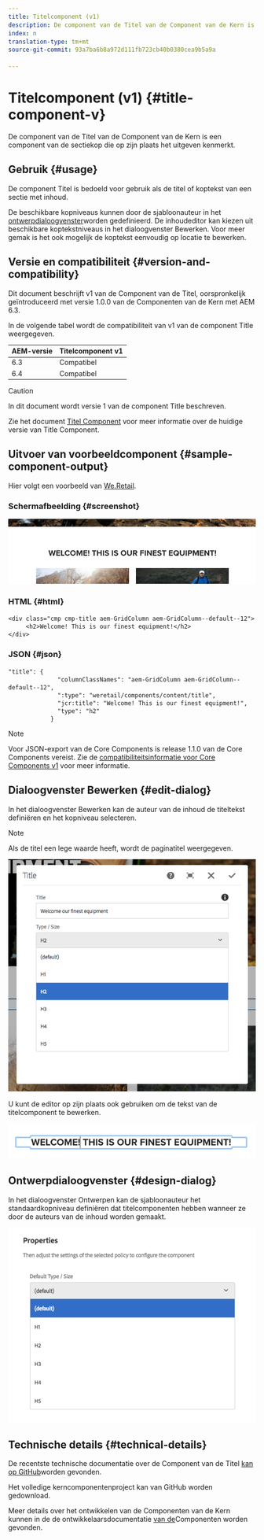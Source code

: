 ```yaml
---
title: Titelcomponent (v1)
description: De component van de Titel van de Component van de Kern is een component van de sectiekop die op zijn plaats het uitgeven kenmerkt.
index: n
translation-type: tm+mt
source-git-commit: 93a7ba6b8a972d111fb723cb40b0380cea9b5a9a

---
```



# Titelcomponent (v1) {#title-component-v}

De component van de Titel van de Component van de Kern is een component van de sectiekop die op zijn plaats het uitgeven kenmerkt.

## Gebruik {#usage}

De component Titel is bedoeld voor gebruik als de titel of koptekst van een sectie met inhoud.

De beschikbare kopniveaus kunnen door de sjabloonauteur in het [ontwerpdialoogvenster](#design-dialog)worden gedefinieerd. De inhoudeditor kan kiezen uit beschikbare koptekstniveaus in het dialoogvenster [](#edit-dialog)Bewerken. Voor meer gemak is het ook mogelijk de koptekst eenvoudig op locatie te bewerken.

## Versie en compatibiliteit {#version-and-compatibility}

Dit document beschrijft v1 van de Component van de Titel, oorspronkelijk geïntroduceerd met versie 1.0.0 van de Componenten van de Kern met AEM 6.3.

In de volgende tabel wordt de compatibiliteit van v1 van de component Title weergegeven.

| AEM-versie | Titelcomponent v1 |
|--- |--- |
| 6.3 | Compatibel |
| 6.4 | Compatibel |

>[!CAUTION]
>
>In dit document wordt versie 1 van de component Title beschreven.
>
>Zie het document [Titel Component](/help/components/title.md) voor meer informatie over de huidige versie van Title Component.

## Uitvoer van voorbeeldcomponent {#sample-component-output}

Hier volgt een voorbeeld van [We.Retail](https://helpx.adobe.com/experience-manager/6-4/sites/developing/using/we-retail.html).

### Schermafbeelding {#screenshot}

![](/help/assets/chlimage_1-36.png)

### HTML {#html}

```
<div class="cmp cmp-title aem-GridColumn aem-GridColumn--default--12">
     <h2>Welcome! This is our finest equipment!</h2>
</div>
```

### JSON {#json}

```
"title": {
              "columnClassNames": "aem-GridColumn aem-GridColumn--default--12",
              ":type": "weretail/components/content/title",
              "jcr:title": "Welcome! This is our finest equipment!",
              "type": "h2"
            }
```

>[!NOTE]
>
>Voor JSON-export van de Core Components is release 1.1.0 van de Core Components vereist. Zie de [compatibiliteitsinformatie voor Core Components v1](/help/versions.md) voor meer informatie.

## Dialoogvenster Bewerken {#edit-dialog}

In het dialoogvenster Bewerken kan de auteur van de inhoud de titeltekst definiëren en het kopniveau selecteren.

>[!NOTE]
>
>Als de titel een lege waarde heeft, wordt de paginatitel weergegeven.

![](/help/assets/chlimage_1-91.png)

U kunt de editor op zijn plaats ook gebruiken om de tekst van de titelcomponent te bewerken.

![](/help/assets/chlimage_1-37.png)

## Ontwerpdialoogvenster {#design-dialog}

In het dialoogvenster Ontwerpen kan de sjabloonauteur het standaardkopniveau definiëren dat titelcomponenten hebben wanneer ze door de auteurs van de inhoud worden gemaakt.

![](/help/assets/chlimage_1-92.png)

## Technische details {#technical-details}

De recentste technische documentatie over de Component van de Titel [kan op GitHub](https://github.com/adobe/aem-core-wcm-components/tree/master/content/src/content/jcr_root/apps/core/wcm/components/title/v1/title)worden gevonden.

Het volledige kerncomponentenproject kan van GitHub worden gedownload.

Meer details over het ontwikkelen van de Componenten van de Kern kunnen in de de ontwikkelaarsdocumentatie [van de](/help/developing/overview.md)Componenten worden gevonden.
